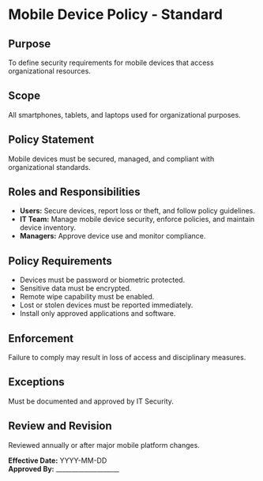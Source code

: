 # Mobile Device Policy - Standard

## Purpose
To define security requirements for mobile devices that access organizational resources.

## Scope
All smartphones, tablets, and laptops used for organizational purposes.

## Policy Statement
Mobile devices must be secured, managed, and compliant with organizational standards.

## Roles and Responsibilities
- **Users:** Secure devices, report loss or theft, and follow policy guidelines.  
- **IT Team:** Manage mobile device security, enforce policies, and maintain device inventory.  
- **Managers:** Approve device use and monitor compliance.

## Policy Requirements
- Devices must be password or biometric protected.  
- Sensitive data must be encrypted.  
- Remote wipe capability must be enabled.  
- Lost or stolen devices must be reported immediately.  
- Install only approved applications and software.

## Enforcement
Failure to comply may result in loss of access and disciplinary measures.

## Exceptions
Must be documented and approved by IT Security.

## Review and Revision
Reviewed annually or after major mobile platform changes.

**Effective Date:** YYYY-MM-DD  
**Approved By:** ____________________
